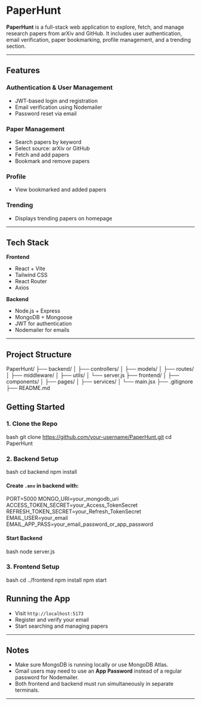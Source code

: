# PaperHunt

**PaperHunt** is a full-stack web application to explore, fetch, and manage research papers from arXiv and GitHub. It includes user authentication, email verification, paper bookmarking, profile management, and a trending section.

---

## Features

### Authentication & User Management
- JWT-based login and registration
- Email verification using Nodemailer
- Password reset via email

### Paper Management
- Search papers by keyword
- Select source: arXiv or GitHub
- Fetch and add papers
- Bookmark and remove papers

### Profile
- View bookmarked and added papers

### Trending
- Displays trending papers on homepage

---

## Tech Stack

**Frontend**
- React + Vite
- Tailwind CSS
- React Router
- Axios

**Backend**
- Node.js + Express
- MongoDB + Mongoose
- JWT for authentication
- Nodemailer for emails

---

## Project Structure


PaperHunt/
├── backend/
│   ├── controllers/
│   ├── models/
│   ├── routes/
│   ├── middleware/
│   ├── utils/
│   └── server.js
├── frontend/
│   ├── components/
│   ├── pages/
│   ├── services/
│   └── main.jsx
├── .gitignore
├── README.md




## Getting Started

### 1. Clone the Repo

bash
git clone https://github.com/your-username/PaperHunt.git
cd PaperHunt


### 2. Backend Setup
bash
cd backend
npm install


#### Create `.env` in backend with:

PORT=5000
MONGO_URI=your_mongodb_uri
ACCESS_TOKEN_SECRET=your_Access_TokenSecret
REFRESH_TOKEN_SECRET=your_Refresh_TokenSecret
EMAIL_USER=your_email
EMAIL_APP_PASS=your_email_password_or_app_password

#### Start Backend

bash
node server.js


### 3. Frontend Setup

bash
cd ../frontend
npm install
npm start




## Running the App

- Visit `http://localhost:5173`
- Register and verify your email
- Start searching and managing papers

---

## Notes

- Make sure MongoDB is running locally or use MongoDB Atlas.
- Gmail users may need to use an **App Password** instead of a regular password for Nodemailer.
- Both frontend and backend must run simultaneously in separate terminals.

---


